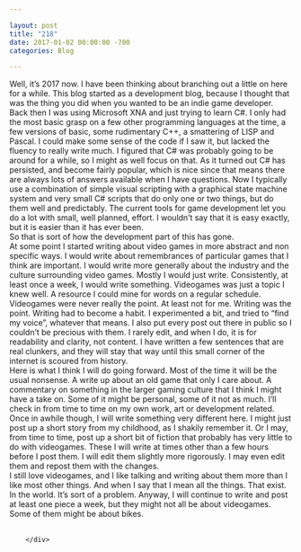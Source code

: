 ```yaml
---

layout: post  
title: "218"  
date: 2017-01-02 00:00:00 -700  
categories: Blog

---
```


Well, it’s 2017 now. I have been thinking about branching out a little on here for a while. This blog started as a development blog, because I thought that was the thing you did when you wanted to be an indie game developer. Back then I was using Microsoft XNA and just trying to learn C#. I only had the most basic grasp on a few other programming languages at the time, a few versions of basic, some rudimentary C++, a smattering of LISP and Pascal. I could make some sense of the code if I saw it, but lacked the fluency to really write much. I figured that C# was probably going to be around for a while, so I might as well focus on that. As it turned out C# has persisted, and become fairly popular, which is nice since that means there are always lots of answers available when I have questions. Now I typically use a combination of simple visual scripting with a graphical state machine system and very small C# scripts that do only one or two things, but do them well and predictably. The current tools for game development let you do a lot with small, well planned, effort. I wouldn’t say that it is easy exactly, but it is easier than it has ever been.   
So that is sort of how the development part of this has gone.   
At some point I started writing about video games in more abstract and non specific ways. I would write about remembrances of particular games that I think are important. I would write more generally about the industry and the culture surrounding video games. Mostly I would just write. Consistently, at least once a week, I would write something. Videogames was just a topic I knew well. A resource I could mine for words on a regular schedule. Videogames were never really the point. At least not for me. Writing was the point. Writing had to become a habit. I experimented a bit, and tried to “find my voice”, whatever that means. I also put every post out there in public so I couldn’t be precious with them. I rarely edit, and when I do, it is for readability and clarity, not content. I have written a few sentences that are real clunkers, and they will stay that way until this small corner of the internet is scoured from history.   
Here is what I think I will do going forward. Most of the time it will be the usual nonsense. A write up about an old game that only I care about. A commentary on something in the larger gaming culture that I think I might have a take on. Some of it might be personal, some of it not as much. I’ll check in from time to time on my own work, art or development related. Once in awhile though, I will write something very different here. I might just post up a short story from my childhood, as I shakily remember it. Or I may, from time to time, post up a short bit of fiction that probably has very little to do with videogames. These I will write at times other than a few hours before I post them. I will edit them slightly more rigorously. I may even edit them and repost them with the changes.   
I still love videogames, and I like talking and writing about them more than I like most other things. And when I say that I mean all the things. That exist. In the world. It’s sort of a problem. Anyway, I will continue to write and post at least one piece a week, but they might not all be about videogames. Some of them might be about bikes.  
 

```
    </div>
    
```